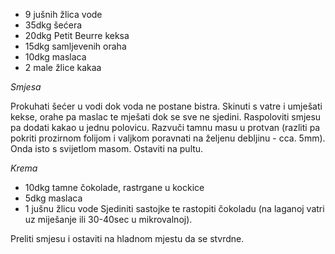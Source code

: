 * 9 jušnih žlica vode
* 35dkg šećera
* 20dkg Petit Beurre keksa
* 15dkg samljevenih oraha
* 10dkg maslaca
* 2 male žlice kakaa

*Smjesa*

Prokuhati šećer u vodi dok voda ne postane bistra. Skinuti s vatre i umješati
kekse, orahe pa maslac te mješati dok se sve ne sjedini. Raspoloviti smjesu pa
dodati kakao u jednu polovicu. Razvuči tamnu masu u protvan (razliti pa pokriti
prozirnom folijom i valjkom poravnati na željenu debljinu - cca. 5mm). Onda isto
s svijetlom masom. Ostaviti na pultu.

*Krema*
- 10dkg tamne čokolade, rastrgane u kockice
- 5dkg maslaca
- 1 jušnu žlicu vode
Sjediniti sastojke te rastopiti čokoladu (na laganoj vatri uz miješanje ili
30-40sec u mikrovalnoj).

Preliti smjesu i ostaviti na hladnom mjestu da se stvrdne.
